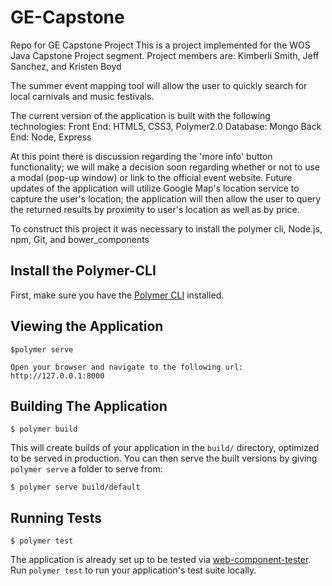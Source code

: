 # GE-Capstone
Repo for GE Capstone Project
This is a project implemented for the WOS Java Capstone Project segment.
Project members are: Kimberli Smith, Jeff Sanchez, and Kristen Boyd

The summer event mapping tool will allow the user to quickly search for local carnivals
and music festivals.  

The current version of the application is built with the following technologies:
Front End: HTML5, CSS3, Polymer2.0
Database: Mongo
Back End: Node, Express

At this point there is discussion regarding the 'more info' button functionality; we will make a decision
soon regarding whether or not to use a modal (pop-up window) or link to the official event website.
Future updates of the application will utilize Google Map's location service to capture the user's location;
the application will then allow the user to query the returned results by proximity to user's location
as well as by price.  

<!-- Running the project -->
To construct this project it was necessary to install the polymer cli, Node.js, npm, Git, and bower_components

## Install the Polymer-CLI

First, make sure you have the [Polymer CLI](https://www.npmjs.com/package/polymer-cli) installed.

## Viewing the Application

```
$polymer serve

Open your browser and navigate to the following url:
http://127.0.0.1:8000
```

## Building The Application

```
$ polymer build
```

This will create builds of your application in the `build/` directory, optimized to be served in production. You can then serve the built versions by giving `polymer serve` a folder to serve from:

```
$ polymer serve build/default
```

## Running Tests

```
$ polymer test
```

The application is already set up to be tested via [web-component-tester](https://github.com/Polymer/web-component-tester). Run `polymer test` to run your application's test suite locally.
